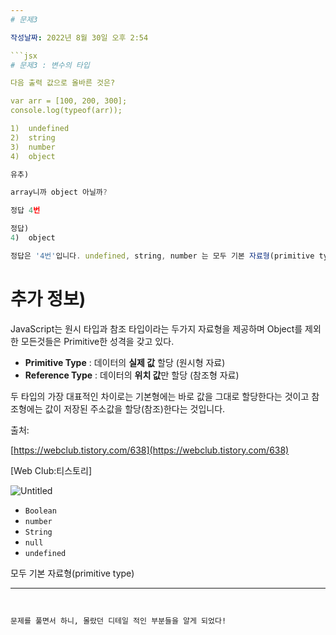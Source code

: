 ```yaml
---
# 문제3

작성날짜: 2022년 8월 30일 오후 2:54

```jsx
# 문제3 : 변수의 타입

다음 출력 값으로 올바른 것은?

var arr = [100, 200, 300];
console.log(typeof(arr));

1)  undefined
2)  string
3)  number
4)  object
```

```jsx
유추)

array니까 object 아닐까?

정답 4번

```

```jsx
정답)
4)  object

정답은 '4번'입니다. undefined, string, number 는 모두 기본 자료형(primitive type) 입니다.
```

# 추가 정보)

JavaScript는 원시 타입과 참조 타입이라는 두가지 자료형을 제공하며 Object를 제외한 모든것들은 Primitive한 성격을 갖고 있다.

- **Primitive Type** : 데이터의 **실제 값** 할당 (원시형 자료)
- **Reference Type** : 데이터의 **위치 값**만 할당 (참조형 자료)

두 타입의 가장 대표적인 차이로는
기본형에는 바로 값을 그대로 할당한다는 것이고
참조형에는 값이 저장된 주소값을 할당(참조)한다는 것입니다.

출처:

[https://webclub.tistory.com/638](https://webclub.tistory.com/638)

[Web Club:티스토리]

![Untitled](%E1%84%86%E1%85%AE%E1%86%AB%E1%84%8C%E1%85%A63%20044e7c045c8649569c3327fb94721ebb/Untitled.png)

- `Boolean`
- `number`
- `String`
- `null`
- `undefined`

모두 기본 자료형(primitive type)

---
```


문제를 풀면서 하니, 몰랐던 디테일 적인 부분들을 알게 되었다!
